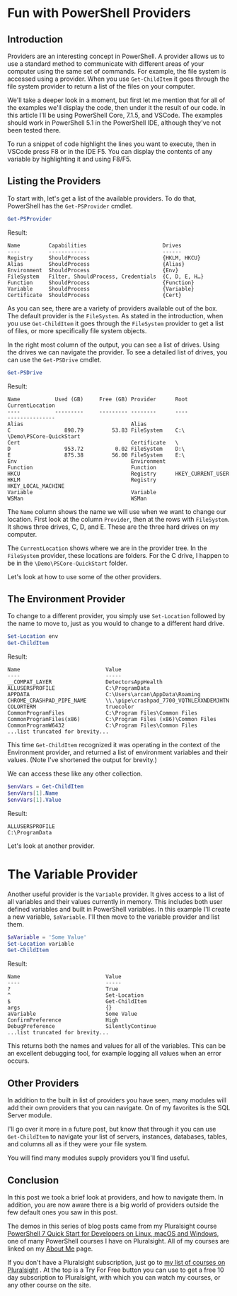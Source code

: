 # Fun with PowerShell Providers

## Introduction

Providers are an interesting concept in PowerShell. A provider allows us to use a standard method to communicate with different areas of your computer using the same set of commands. For example, the file system is accessed using a provider. When you use `Get-ChildItem` it goes through the file system provider to return a list of the files on your computer.

We'll take a deeper look in a moment, but first let me mention that for all of the examples we'll display the code, then under it the result of our code. In this article I'll be using PowerShell Core, 7.1.5, and VSCode. The examples should work in PowerShell 5.1 in the PowerShell IDE, although they've not been tested there.

To run a snippet of code highlight the lines you want to execute, then in VSCode press F8 or in the IDE F5. You can display the contents of any variable by highlighting it and using F8/F5.

## Listing the Providers

To start with, let's get a list of the available providers. To do that, PowerShell has the `Get-PSProvider` cmdlet.

```powershell
Get-PSProvider
```

Result:
```
Name         Capabilities                        Drives
----         ------------                        ------
Registry     ShouldProcess                       {HKLM, HKCU}
Alias        ShouldProcess                       {Alias}
Environment  ShouldProcess                       {Env}
FileSystem   Filter, ShouldProcess, Credentials  {C, D, E, H…}
Function     ShouldProcess                       {Function}
Variable     ShouldProcess                       {Variable}
Certificate  ShouldProcess                       {Cert}
```

As you can see, there are a variety of providers available out of the box. The default provider is the `FileSystem`. As stated in the introduction, when you use `Get-ChildItem` it goes through the `FileSystem` provider to get a list of files, or more specifically file system objects.

In the right most column of the output, you can see a list of drives. Using the drives we can navigate the provider. To see a detailed list of drives, you can use the `Get-PSDrive` cmdlet.

```powershell
Get-PSDrive
```

Result:
```
Name           Used (GB)     Free (GB) Provider      Root                 CurrentLocation
----           ---------     --------- --------      ----                 ---------------
Alias                                  Alias
C                 898.79         53.83 FileSystem    C:\                  \Demo\PSCore-QuickStart
Cert                                   Certificate   \
D                 953.72          0.02 FileSystem    D:\
E                 875.38         56.00 FileSystem    E:\
Env                                    Environment
Function                               Function
HKCU                                   Registry      HKEY_CURRENT_USER
HKLM                                   Registry      HKEY_LOCAL_MACHINE
Variable                               Variable
WSMan                                  WSMan
```

The `Name` column shows the name we will use when we want to change our location. First look at the column `Provider`, then at the rows with `FileSystem`. It shows three drives, C, D, and E. These are the three hard drives on my computer.

The `CurrentLocation` shows where we are in the provider tree. In the `FileSystem` provider, these locations are folders. For the C drive, I happen to be in the `\Demo\PSCore-QuickStart` folder.

Let's look at how to use some of the other providers.

## The Environment Provider

To change to a different provider, you simply use `Set-Location` followed by the name to move to, just as you would to change to a different hard drive.

```powershell
Set-Location env
Get-ChildItem
```

Result:
```
Name                           Value
----                           -----
__COMPAT_LAYER                 DetectorsAppHealth
ALLUSERSPROFILE                C:\ProgramData
APPDATA                        C:\Users\arcan\AppData\Roaming
CHROME_CRASHPAD_PIPE_NAME      \\.\pipe\crashpad_7700_VQTNLEXXNDEMJHTN
COLORTERM                      truecolor
CommonProgramFiles             C:\Program Files\Common Files
CommonProgramFiles(x86)        C:\Program Files (x86)\Common Files
CommonProgramW6432             C:\Program Files\Common Files
...list truncated for brevity...
```

This time `Get-ChildItem` recognized it was operating in the context of the Environment provider, and returned a list of environment variables and their values. (Note I've shortened the output for brevity.)

We can access these like any other collection.

```powershell
$envVars = Get-ChildItem
$envVars[1].Name
$envVars[1].Value
```

Result:
```
ALLUSERSPROFILE
C:\ProgramData
```

Let's look at another provider.

# The Variable Provider

Another useful provider is the `Variable` provider. It gives access to a list of all variables and their values currently in memory. This includes both user defined variables and built in PowerShell variables. In this example I'll create a new variable, `$aVariable`. I'll then move to the variable provider and list them.

```powershell
$aVariable = 'Some Value'
Set-Location variable
Get-ChildItem
```

Result:
```
Name                           Value
----                           -----
?                              True
^                              Set-Location
$                              Get-ChildItem
args                           {}
aVariable                      Some Value
ConfirmPreference              High
DebugPreference                SilentlyContinue
...list truncated for brevity...
```

This returns both the names and values for all of the variables. This can be an excellent debugging tool, for example logging all values when an error occurs.

## Other Providers

In addition to the built in list of providers you have seen, many modules will add their own providers that you can navigate. On of my favorites is the SQL Server module. 

I'll go over it more in a future post, but know that through it you can use `Get-ChildItem` to navigate your list of servers, instances, databases, tables, and columns all as if they were your file system.

You will find many modules supply providers you'll find useful.

## Conclusion

In this post we took a brief look at providers, and how to navigate them. In addition, you are now aware there is a big world of providers outside the few default ones you saw in this post.

The demos in this series of blog posts came from my Pluralsight course [PowerShell 7 Quick Start for Developers on Linux, macOS and Windows](https://pluralsight.pxf.io/jWzbre), one of many PowerShell courses I have on Pluralsight. All of my courses are linked on my [About Me](https://arcanecode.com/info/) page.

If you don't have a Pluralsight subscription, just go to [my list of courses on Pluralsight](https://pluralsight.pxf.io/kjz6jn) . At the top is a Try For Free button you can use to get a free 10 day subscription to Pluralsight, with which you can watch my courses, or any other course on the site.
